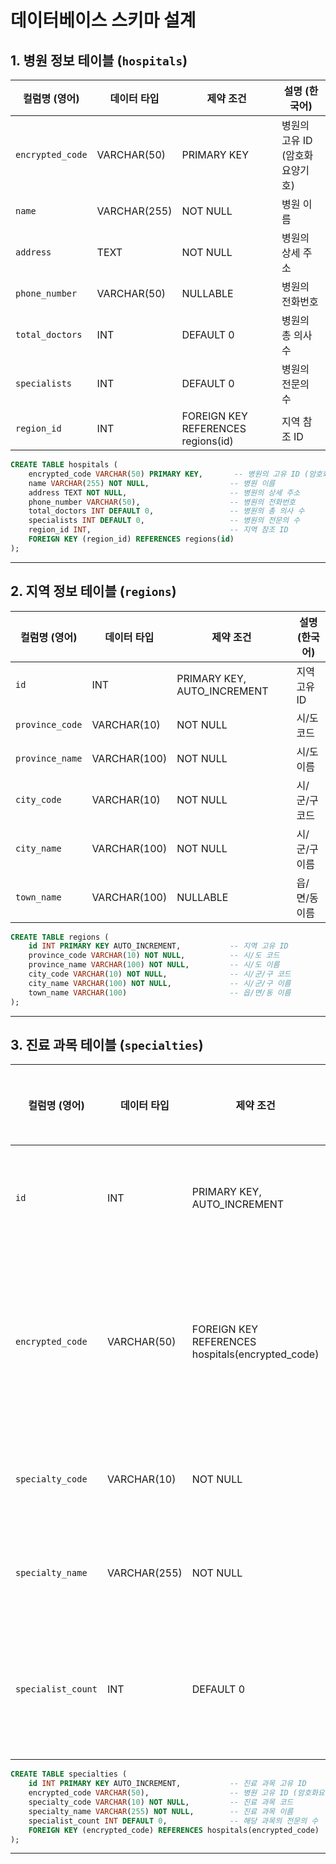 
# 데이터베이스 스키마 설계

## 1. 병원 정보 테이블 (`hospitals`)

| **컬럼명 (영어)**    | **데이터 타입** | **제약 조건**                    | **설명 (한국어)**            |
|---------------------|----------------|----------------------------------|-----------------------------|
| `encrypted_code`    | VARCHAR(50)   | PRIMARY KEY                     | 병원의 고유 ID (암호화요양기호) |
| `name`              | VARCHAR(255)  | NOT NULL                        | 병원 이름                   |
| `address`           | TEXT          | NOT NULL                        | 병원의 상세 주소            |
| `phone_number`      | VARCHAR(50)   | NULLABLE                        | 병원의 전화번호             |
| `total_doctors`     | INT           | DEFAULT 0                       | 병원의 총 의사 수           |
| `specialists`       | INT           | DEFAULT 0                       | 병원의 전문의 수            |
| `region_id`         | INT           | FOREIGN KEY REFERENCES regions(id) | 지역 참조 ID              |

```sql
CREATE TABLE hospitals (
    encrypted_code VARCHAR(50) PRIMARY KEY,       -- 병원의 고유 ID (암호화요양기호)
    name VARCHAR(255) NOT NULL,                  -- 병원 이름
    address TEXT NOT NULL,                       -- 병원의 상세 주소
    phone_number VARCHAR(50),                    -- 병원의 전화번호
    total_doctors INT DEFAULT 0,                 -- 병원의 총 의사 수
    specialists INT DEFAULT 0,                   -- 병원의 전문의 수
    region_id INT,                               -- 지역 참조 ID
    FOREIGN KEY (region_id) REFERENCES regions(id)
);
```

---

## 2. 지역 정보 테이블 (`regions`)

| **컬럼명 (영어)**    | **데이터 타입** | **제약 조건**                    | **설명 (한국어)**            |
|---------------------|----------------|----------------------------------|-----------------------------|
| `id`               | INT           | PRIMARY KEY, AUTO_INCREMENT      | 지역 고유 ID                |
| `province_code`     | VARCHAR(10)   | NOT NULL                        | 시/도 코드                  |
| `province_name`     | VARCHAR(100)  | NOT NULL                        | 시/도 이름                  |
| `city_code`         | VARCHAR(10)   | NOT NULL                        | 시/군/구 코드               |
| `city_name`         | VARCHAR(100)  | NOT NULL                        | 시/군/구 이름               |
| `town_name`         | VARCHAR(100)  | NULLABLE                        | 읍/면/동 이름               |

```sql
CREATE TABLE regions (
    id INT PRIMARY KEY AUTO_INCREMENT,           -- 지역 고유 ID
    province_code VARCHAR(10) NOT NULL,          -- 시/도 코드
    province_name VARCHAR(100) NOT NULL,         -- 시/도 이름
    city_code VARCHAR(10) NOT NULL,              -- 시/군/구 코드
    city_name VARCHAR(100) NOT NULL,             -- 시/군/구 이름
    town_name VARCHAR(100)                       -- 읍/면/동 이름
);
```

---

## 3. 진료 과목 테이블 (`specialties`)

| **컬럼명 (영어)**    | **데이터 타입** | **제약 조건**                    | **설명 (한국어)**            |
|---------------------|----------------|----------------------------------|-----------------------------|
| `id`               | INT           | PRIMARY KEY, AUTO_INCREMENT      | 진료 과목 고유 ID           |
| `encrypted_code`    | VARCHAR(50)   | FOREIGN KEY REFERENCES hospitals(encrypted_code) | 병원 고유 ID (암호화요양기호) |
| `specialty_code`    | VARCHAR(10)   | NOT NULL                        | 진료 과목 코드              |
| `specialty_name`    | VARCHAR(255)  | NOT NULL                        | 진료 과목 이름              |
| `specialist_count`  | INT           | DEFAULT 0                       | 해당 과목의 전문의 수       |

```sql
CREATE TABLE specialties (
    id INT PRIMARY KEY AUTO_INCREMENT,           -- 진료 과목 고유 ID
    encrypted_code VARCHAR(50),                  -- 병원 고유 ID (암호화요양기호)
    specialty_code VARCHAR(10) NOT NULL,         -- 진료 과목 코드
    specialty_name VARCHAR(255) NOT NULL,        -- 진료 과목 이름
    specialist_count INT DEFAULT 0,              -- 해당 과목의 전문의 수
    FOREIGN KEY (encrypted_code) REFERENCES hospitals(encrypted_code)
);
```

---
